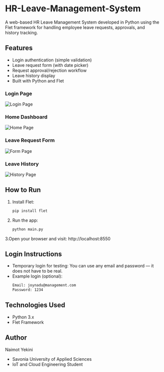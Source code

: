  # HR-Leave-Management-System
A web-based HR Leave Management System developed in Python using the Flet framework for handling employee leave requests, approvals, and history tracking.

## Features
- Login authentication (simple validation)
- Leave request form (with date picker)
- Request approval/rejection workflow
- Leave history display
- Built with Python and Flet

### Login Page
![Login Page](images/login_page.png)

### Home Dashboard
![Home Page](images/home_page.png)

### Leave Request Form
![Form Page](images/form_page.png)

### Leave History
![History Page](images/history_page.png)


## How to Run
1. Install Flet:
   ```bash
   pip install flet
2. Run the app:
    ```bash
    python main.py
3.Open your browser and visit:
    http://localhost:8550
 
 ## Login Instructions

- Temporary login for testing: You can use any email and password — it does not have to be real.
- Example login (optional):
   ```bash
  Email: joynadu@management.com
  Password: 1234


## Technologies Used
- Python 3.x
- Flet Framework

## Author
Naimot Yekini
- Savonia University of Applied Sciences
- IoT and Cloud Engineering Student

